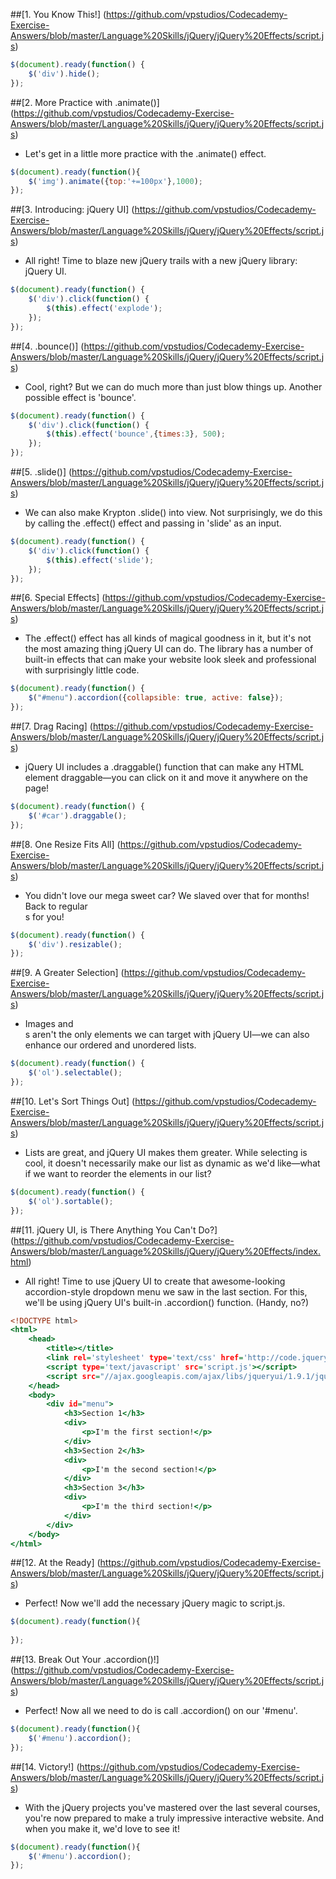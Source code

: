 ##[1. You Know This!] (https://github.com/vpstudios/Codecademy-Exercise-Answers/blob/master/Language%20Skills/jQuery/jQuery%20Effects/script.js)
```script.js
$(document).ready(function() {
    $('div').hide();
});
```
##[2. More Practice with .animate()] (https://github.com/vpstudios/Codecademy-Exercise-Answers/blob/master/Language%20Skills/jQuery/jQuery%20Effects/script.js)
* Let's get in a little more practice with the .animate() effect.
```script.js
$(document).ready(function(){
    $('img').animate({top:'+=100px'},1000);
});
```
##[3. Introducing: jQuery UI] (https://github.com/vpstudios/Codecademy-Exercise-Answers/blob/master/Language%20Skills/jQuery/jQuery%20Effects/script.js)
* All right! Time to blaze new jQuery trails with a new jQuery library: jQuery UI.
```script.js
$(document).ready(function() {
    $('div').click(function() {
        $(this).effect('explode');
    });    
});
```
##[4. .bounce()] (https://github.com/vpstudios/Codecademy-Exercise-Answers/blob/master/Language%20Skills/jQuery/jQuery%20Effects/script.js)
* Cool, right? But we can do much more than just blow things up. Another possible effect is 'bounce'.
```script.js
$(document).ready(function() {
    $('div').click(function() {
        $(this).effect('bounce',{times:3}, 500);
    });    
});
```
##[5. .slide()] (https://github.com/vpstudios/Codecademy-Exercise-Answers/blob/master/Language%20Skills/jQuery/jQuery%20Effects/script.js)
* We can also make Krypton .slide() into view. Not surprisingly, we do this by calling the .effect() effect and passing in 'slide' as an input.
```script.js
$(document).ready(function() {
    $('div').click(function() {
        $(this).effect('slide');
    });    
});
```
##[6. Special Effects] (https://github.com/vpstudios/Codecademy-Exercise-Answers/blob/master/Language%20Skills/jQuery/jQuery%20Effects/script.js)
* The .effect() effect has all kinds of magical goodness in it, but it's not the most amazing thing jQuery UI can do. The library has a number of built-in effects that can make your website look sleek and professional with surprisingly little code.
```script.js
$(document).ready(function() {
    $("#menu").accordion({collapsible: true, active: false});
});
```
##[7. Drag Racing] (https://github.com/vpstudios/Codecademy-Exercise-Answers/blob/master/Language%20Skills/jQuery/jQuery%20Effects/script.js)
* jQuery UI includes a .draggable() function that can make any HTML element draggable—you can click on it and move it anywhere on the page!
```script.js
$(document).ready(function() {
    $('#car').draggable();    
});
```
##[8. One Resize Fits All] (https://github.com/vpstudios/Codecademy-Exercise-Answers/blob/master/Language%20Skills/jQuery/jQuery%20Effects/script.js)
* You didn't love our mega sweet car? We slaved over that for months! Back to regular <div>s for you!
```script.js
$(document).ready(function() {
    $('div').resizable();
});
```
##[9. A Greater Selection] (https://github.com/vpstudios/Codecademy-Exercise-Answers/blob/master/Language%20Skills/jQuery/jQuery%20Effects/script.js)
* Images and <div>s aren't the only elements we can target with jQuery UI—we can also enhance our ordered and unordered lists.
```script.js
$(document).ready(function() {
    $('ol').selectable();
});
```
##[10. Let's Sort Things Out] (https://github.com/vpstudios/Codecademy-Exercise-Answers/blob/master/Language%20Skills/jQuery/jQuery%20Effects/script.js)
* Lists are great, and jQuery UI makes them greater. While selecting is cool, it doesn't necessarily make our list as dynamic as we'd like—what if we want to reorder the elements in our list?
```script.js
$(document).ready(function() {
    $('ol').sortable();
});
```
##[11. jQuery UI, is There Anything You Can't Do?] (https://github.com/vpstudios/Codecademy-Exercise-Answers/blob/master/Language%20Skills/jQuery/jQuery%20Effects/index.html)
* All right! Time to use jQuery UI to create that awesome-looking accordion-style dropdown menu we saw in the last section. For this, we'll be using jQuery UI's built-in .accordion() function. (Handy, no?)
```index.html
<!DOCTYPE html>
<html>
    <head>
		<title></title>
        <link rel='stylesheet' type='text/css' href='http://code.jquery.com/ui/1.9.1/themes/base/jquery-ui.css'/>
        <script type='text/javascript' src='script.js'></script>
        <script src="//ajax.googleapis.com/ajax/libs/jqueryui/1.9.1/jquery-ui.min.js"></script>
	</head>
	<body>
        <div id="menu">
            <h3>Section 1</h3>
            <div>
                <p>I'm the first section!</p>
            </div>
            <h3>Section 2</h3>
            <div>
                <p>I'm the second section!</p>
            </div>
            <h3>Section 3</h3>
            <div>
                <p>I'm the third section!</p>
            </div>
        </div>
	</body>
</html>
```
##[12. At the Ready] (https://github.com/vpstudios/Codecademy-Exercise-Answers/blob/master/Language%20Skills/jQuery/jQuery%20Effects/script.js)
* Perfect! Now we'll add the necessary jQuery magic to script.js.
```script.js
$(document).ready(function(){ 
    
});
```
##[13. Break Out Your .accordion()!] (https://github.com/vpstudios/Codecademy-Exercise-Answers/blob/master/Language%20Skills/jQuery/jQuery%20Effects/script.js)
* Perfect! Now all we need to do is call .accordion() on our '#menu'.
```script.js
$(document).ready(function(){ 
    $('#menu').accordion();
});
```
##[14. Victory!] (https://github.com/vpstudios/Codecademy-Exercise-Answers/blob/master/Language%20Skills/jQuery/jQuery%20Effects/script.js)
* With the jQuery projects you've mastered over the last several courses, you're now prepared to make a truly impressive interactive website. And when you make it, we'd love to see it!
```script.js
$(document).ready(function(){ 
    $('#menu').accordion();
});
```
